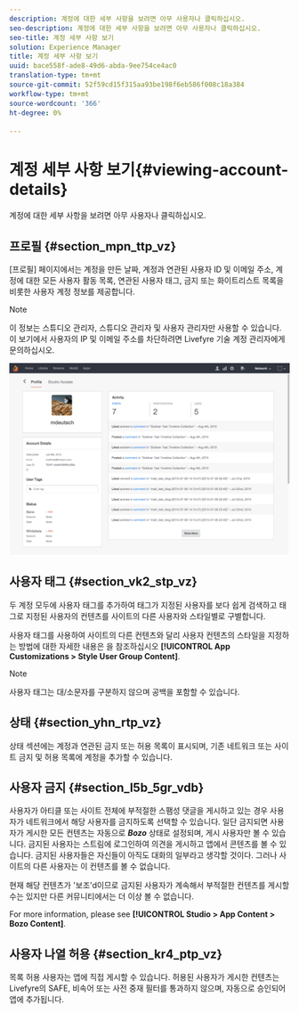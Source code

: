 ```yaml
---
description: 계정에 대한 세부 사항을 보려면 아무 사용자나 클릭하십시오.
seo-description: 계정에 대한 세부 사항을 보려면 아무 사용자나 클릭하십시오.
seo-title: 계정 세부 사항 보기
solution: Experience Manager
title: 계정 세부 사항 보기
uuid: bace558f-ade8-49d6-abda-9ee754ce4ac0
translation-type: tm+mt
source-git-commit: 52f59cd15f315aa93be198f6eb586f008c18a384
workflow-type: tm+mt
source-wordcount: '366'
ht-degree: 0%

---
```



# 계정 세부 사항 보기{#viewing-account-details}

계정에 대한 세부 사항을 보려면 아무 사용자나 클릭하십시오.

## 프로필 {#section_mpn_ttp_vz}

[프로필] 페이지에서는 계정을 만든 날짜, 계정과 연관된 사용자 ID 및 이메일 주소, 계정에 대한 모든 사용자 활동 목록, 연관된 사용자 태그, 금지 또는 화이트리스트 목록을 비롯한 사용자 계정 정보를 제공합니다.

>[!NOTE]
>
>이 정보는 스튜디오 관리자, 스튜디오 관리자 및 사용자 관리자만 사용할 수 있습니다. 이 보기에서 사용자의 IP 및 이메일 주소를 차단하려면 Livefyre 기술 계정 관리자에게 문의하십시오.

![](assets/UsersProfile-1024x699.png)

## 사용자 태그 {#section_vk2_stp_vz}

두 계정 모두에 사용자 태그를 추가하여 태그가 지정된 사용자를 보다 쉽게 검색하고 태그로 지정된 사용자의 컨텐츠를 사이트의 다른 사용자와 스타일별로 구별합니다.

사용자 태그를 사용하여 사이트의 다른 컨텐츠와 달리 사용자 컨텐츠의 스타일을 지정하는 방법에 대한 자세한 내용은 을 참조하십시오 **[!UICONTROL App Customizations > Style User Group Content]**.

>[!NOTE]
>
>사용자 태그는 대/소문자를 구분하지 않으며 공백을 포함할 수 있습니다.

## 상태 {#section_yhn_rtp_vz}

상태 섹션에는 계정과 연관된 금지 또는 허용 목록이 표시되며, 기존 네트워크 또는 사이트 금지 및 허용 목록에 계정을 추가할 수 있습니다.

## 사용자 금지 {#section_l5b_5gr_vdb}

사용자가 아티클 또는 사이트 전체에 부적절한 스팸성 댓글을 게시하고 있는 경우 사용자가 네트워크에서 해당 사용자를 금지하도록 선택할 수 있습니다. 일단 금지되면 사용자가 게시한 모든 컨텐츠는 자동으로 ***Bozo*** 상태로 설정되며, 게시 사용자만 볼 수 있습니다. 금지된 사용자는 스트림에 로그인하여 의견을 게시하고 앱에서 콘텐츠를 볼 수 있습니다. 금지된 사용자들은 자신들이 아직도 대화의 일부라고 생각할 것이다. 그러나 사이트의 다른 사용자는 이 컨텐츠를 볼 수 없습니다.

현재 해당 컨텐츠가 &#39;보조&#39;d이므로 금지된 사용자가 계속해서 부적절한 컨텐츠를 게시할 수는 있지만 다른 커뮤니티에서는 더 이상 볼 수 없습니다.

For more information, please see **[!UICONTROL Studio > App Content > Bozo Content]**.

## 사용자 나열 허용 {#section_kr4_ptp_vz}

목록 허용 사용자는 앱에 직접 게시할 수 있습니다. 허용된 사용자가 게시한 컨텐츠는 Livefyre의 SAFE, 비속어 또는 사전 중재 필터를 통과하지 않으며, 자동으로 승인되어 앱에 추가됩니다.

